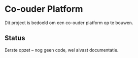 # Co-ouder Platform

Dit project is bedoeld om een co-ouder platform op te bouwen.

## Status
Eerste opzet – nog geen code, wel alvast documentatie.
